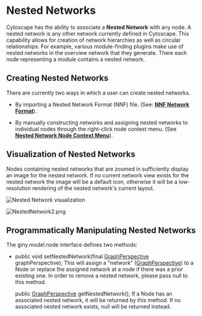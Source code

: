 Nested Networks
===============

Cytoscape has the ability to associate a **Nested Network** with any
node. A nested network is any other network currently defined in
Cytoscape. This capability allows for creation of network hierarchies as
well as circular relationships. For example, various module-finding
plugins make use of nested networks in the overview network that they
generate. There each node representing a module contains a nested
network.

Creating Nested Networks
------------------------

There are currently two ways in which a user can create nested networks.

-   By importing a Nested Network Format (NNF) file. (See: **[NNF
    Network
    Format](http://wiki.cytoscape.org/Cytoscape_3/UserManual/Cytoscape_3/UserManual/Network_Formats#nnf)**).

-   By manually constructing networks and assigning nested networks to
    individual nodes through the right-click node context menu. (See
    **[Nested Network Node Context
    Menu](http://wiki.cytoscape.org/Cytoscape_3/UserManual/Cytoscape_3/UserManual/Navigation_Layout#NestedNetwork)**).

Visualization of Nested Networks
--------------------------------

Nodes containing nested networks that are zoomed in sufficiently display
an image for the nested network. If no current network view exists for
the nested network the image will be a default icon, otherwise it will
be a low-resolution rendering of the nested network's current layout.

![Nested Network
visualization](http://wiki.cytoscape.org//Cytoscape_3/UserManual/Nested_Networks?action=AttachFile&do=get&target=NestedNetwork.png)

![NestedNetwork2.png](http://wiki.cytoscape.org//Cytoscape_3/UserManual/Nested_Networks?action=AttachFile&do=get&target=NestedNetwork2.png)

Programmatically Manipulating Nested Networks
---------------------------------------------

The giny.model.node interface defines two methods:

-   public void setNestedNetwork(final
    [GraphPerspective](http://wiki.cytoscape.org/Cytoscape_3/UserManual/GraphPerspective#)
    graphPerspective); This will assign a "network"
    ([GraphPerspective](http://wiki.cytoscape.org/Cytoscape_3/UserManual/GraphPerspective#))
    to a Node or replace the assigned network at a node if there was a
    prior existing one. In order to remove a nested network, please pass
    null to this method.

    public
    [GraphPerspective](http://wiki.cytoscape.org/Cytoscape_3/UserManual/GraphPerspective#)
    getNestedNetwork(); If a Node has an associated nested network, it
    will be returned by this method. If no associated nested network
    exists, null will be returned instead.
